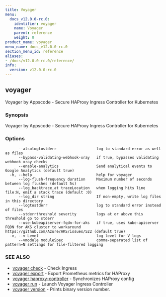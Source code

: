 ```yaml
---
title: Voyager
menu:
  docs_v12.0.0-rc.0:
    identifier: voyager
    name: Voyager
    parent: reference
    weight: 0
product_name: voyager
menu_name: docs_v12.0.0-rc.0
section_menu_id: reference
aliases:
- /docs/v12.0.0-rc.0/reference/
info:
  version: v12.0.0-rc.0
---
```


## voyager

Voyager by Appscode - Secure HAProxy Ingress Controller for Kubernetes

### Synopsis

Voyager by Appscode - Secure HAProxy Ingress Controller for Kubernetes

### Options

```
      --alsologtostderr                  log to standard error as well as files
      --bypass-validating-webhook-xray   if true, bypasses validating webhook xray checks
      --enable-analytics                 Send analytical events to Google Analytics (default true)
  -h, --help                             help for voyager
      --log-flush-frequency duration     Maximum number of seconds between log flushes (default 5s)
      --log_backtrace_at traceLocation   when logging hits line file:N, emit a stack trace (default :0)
      --log_dir string                   If non-empty, write log files in this directory
      --logtostderr                      log to standard error instead of files
      --stderrthreshold severity         logs at or above this threshold go to stderr
      --use-kubeapiserver-fqdn-for-aks   if true, uses kube-apiserver FQDN for AKS cluster to workaround https://github.com/Azure/AKS/issues/522 (default true)
  -v, --v Level                          log level for V logs
      --vmodule moduleSpec               comma-separated list of pattern=N settings for file-filtered logging
```

### SEE ALSO

* [voyager check](/docs/v12.0.0-rc.0/reference/voyager_check)	 - Check Ingress
* [voyager export](/docs/v12.0.0-rc.0/reference/voyager_export)	 - Export Prometheus metrics for HAProxy
* [voyager haproxy-controller](/docs/v12.0.0-rc.0/reference/voyager_haproxy-controller)	 - Synchronizes HAProxy config
* [voyager run](/docs/v12.0.0-rc.0/reference/voyager_run)	 - Launch Voyager Ingress Controller
* [voyager version](/docs/v12.0.0-rc.0/reference/voyager_version)	 - Prints binary version number.

